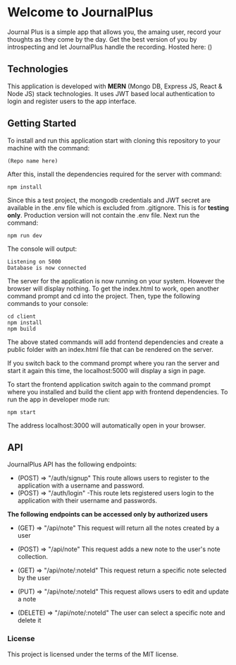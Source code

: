 # Welcome to JournalPlus
Journal Plus is a simple app that allows you, the amaing user, record your thoughts as they come by the day. Get the best version of you by introspecting and let JournalPlus handle the recording. Hosted here: ()

## Technologies

This application is developed with **MERN** (Mongo DB, Express JS, React & Node JS) stack technologies. It uses JWT based local authentication to login and register users to the app interface.

## Getting Started

To install and run this application start with cloning this repository to your machine with the command:

    (Repo name here) 

After this, install the dependencies required for the server with command:

    npm install

Since this a test project, the mongodb credentials and JWT secret are available in the .env file which is excluded from .gitignore. This is for **testing only**. Production version will not contain the .env file. Next run the command:

    npm run dev

The console will output:

    Listening on 5000
    Database is now connected

The server for the application is now running on your system. However the browser will display nothing. To get the index.html to work, open another command prompt and cd into the project. Then, type the following commands to your console:

    cd client
    npm install
    npm build

The above stated commands will add frontend dependencies and create a public folder with an index.html file that can be rendered on the server.

If you switch back to the command prompt where you ran the server and start it again this time, the localhost:5000 will display a sign in page.

To start the frontend application switch again to the command prompt where you installed and build the client app with frontend dependencies. To run the app in developer mode run:

    npm start

The address localhost:3000 will automatically open in your browser.

## API

JournalPlus API has the following endpoints:

- (POST) => "/auth/signup"
  This route allows users to register to the application with a username and password.
- (POST) => "/auth/login"
  -This route lets registered users login to the application with their username and passwords.

**The following endpoints can be accessed only by authorized users**

- (GET) => "/api/note"
  This request will return all the notes created by a user

- (POST) => "/api/note"
  This request adds a new note to the user's note collection.

- (GET) => "/api/note/:noteId"
  This request return a specific note selected by the user

- (PUT) => "/api/note/:noteId"
  This request allows users to edit and update a note

- (DELETE) => "/api/note/:noteId"
  The user can select a specific note and delete it

### License

This project is licensed under the terms of the MIT license.
